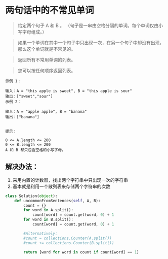 # 两句话中的不常见单词

> 给定两个句子 A 和 B 。 （句子是一串由空格分隔的单词。每个单词仅由小写字母组成。）

> 如果一个单词在其中一个句子中只出现一次，在另一个句子中却没有出现，那么这个单词就是不常见的。

> 返回所有不常用单词的列表。

> 您可以按任何顺序返回列表。


```
示例 1：

输入：A = "this apple is sweet", B = "this apple is sour"
输出：["sweet","sour"]
示例 2：

输入：A = "apple apple", B = "banana"
输出：["banana"]


提示：

0 <= A.length <= 200
0 <= B.length <= 200
A 和 B 都只包含空格和小写字母。
```

## 解决办法：
1. 采用内置的计数器，找出两个字符串中只出现一次的字符串
2. 基本就是利用一个散列表来存储两个字符串的次数

```python
class Solution(object):
    def uncommonFromSentences(self, A, B):
        count = {}
        for word in A.split():
            count[word] = count.get(word, 0) + 1
        for word in B.split():
            count[word] = count.get(word, 0) + 1

        #Alternatively:
        #count = collections.Counter(A.split())
        #count += collections.Counter(B.split())

        return [word for word in count if count[word] == 1]
```
